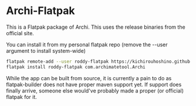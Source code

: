 # Archi-Flatpak

This is a Flatpak package of Archi. This uses the release binaries from the official site.

You can install it from my personal flatpak repo (remove the --user argument to install system-wide)
``` bash
flatpak remote-add --user roddy-flatpak https://kichirouhoshino.github.io/roddy-flatpaks/index.flatpakrepo
flatpak install roddy-flatpak com.archimatetool.Archi
```

While the app can be built from source, it is currently a pain to do as flatpak-builder does not have proper maven support yet. If support does finally arrive, someone else would've probably made a proper (or official) flatpak for it.
